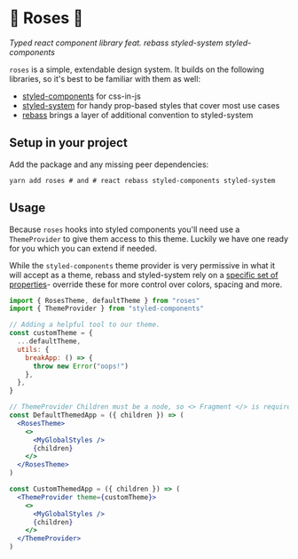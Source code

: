 # 🌹 Roses 🌹

_Typed react component library feat. rebass styled-system styled-components_

`roses` is a simple, extendable design system. It builds on the following libraries, so it's best to be familiar with them as well:

- [styled-components](https://www.styled-components.com/) for css-in-js
- [styled-system](https://styled-system.com/) for handy prop-based styles that cover most use cases
- [rebass](https://rebassjs.org/) brings a layer of additional convention to styled-system

## Setup in your project

Add the package and any missing peer dependencies:

`yarn add roses # and # react rebass styled-components styled-system`

## Usage

Because `roses` hooks into styled components you'll need use a `ThemeProvider` to give them access to this theme. Luckily we have one ready for you which you can extend if needed.

While the `styled-components` theme provider is very permissive in what it will accept as a theme, rebass and styled-system rely on a [specific set of properties](https://styled-system.com/theme-specification)- override these for more control over colors, spacing and more.

```jsx
import { RosesTheme, defaultTheme } from "roses"
import { ThemeProvider } from "styled-components"

// Adding a helpful tool to our theme.
const customTheme = {
  ...defaultTheme,
  utils: {
    breakApp: () => {
      throw new Error("oops!")
    },
  },
}

// ThemeProvider Children must be a node, so <> Fragment </> is required
const DefaultThemedApp = ({ children }) => (
  <RosesTheme>
    <>
      <MyGlobalStyles />
      {children}
    </>
  </RosesTheme>
)

const CustomThemedApp = ({ children }) => (
  <ThemeProvider theme={customTheme}>
    <>
      <MyGlobalStyles />
      {children}
    </>
  </ThemeProvider>
)
```
